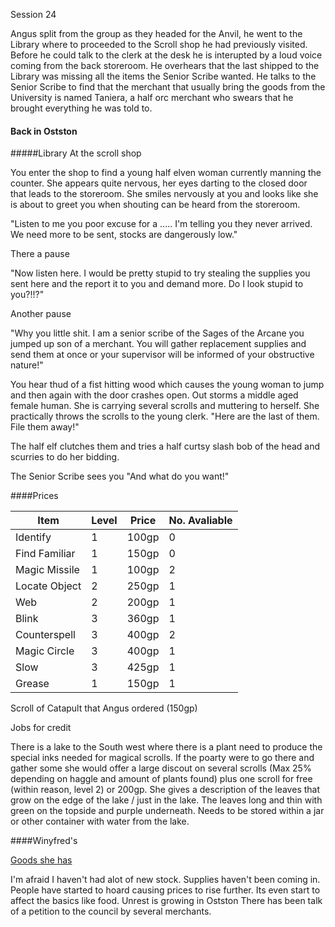 Session 24

Angus split from the group as they headed for the Anvil, he went to the Library where to proceeded to the Scroll shop he had previously visited. Before he could talk to the clerk at the desk he is interupted by a loud voice coming from the back storeroom. He overhears that the last shipped to the Library was missing all the items the Senior Scribe wanted. He talks to the Senior Scribe to find that the merchant that usually bring the goods from the University is named Taniera, a half orc merchant who swears that he brought everything he was told to. 



#### Back in Ostston

#####Library
At the scroll shop

You enter the shop to find a young half elven woman currently manning the counter. She appears quite nervous, her eyes darting to the closed door that leads to the storeroom. She smiles nervously at you and looks like she is about to greet you when shouting can be heard from the storeroom.

"Listen to me you poor excuse for a ..... I'm telling you they never arrived. We need more to be sent, stocks are dangerously low."

There a pause

"Now listen here. I would be pretty stupid to try stealing the supplies you sent here and the report it to you and demand more. Do I look stupid to you?!!?"

Another pause

"Why you little shit. I am a senior scribe of the Sages of the Arcane you jumped up son of a merchant. You will gather replacement supplies and send them at once or your supervisor will be informed of your obstructive nature!"

You hear thud of a fist hitting wood which causes the young woman to jump and then again with the door crashes open. Out storms a middle aged female human. She is carrying several scrolls and muttering to herself. She practically throws the scrolls to the young clerk. "Here are the last of them. File them away!"

The half elf clutches them and tries a half curtsy slash bob of the head and scurries to do her bidding.

The Senior Scribe sees you "And what do you want!"

####Prices

|Item|Level|Price|No. Avaliable|
|----|-----|-----|-------------|
|Identify|1|100gp|0|
|Find Familiar|1|150gp|0|
|Magic Missile|1|100gp|2|
|Locate Object|2|250gp|1|
|Web|2|200gp|1|
|Blink|3|360gp|1|
|Counterspell|3|400gp|2|
|Magic Circle|3|400gp|1|
|Slow|3|425gp|1|
|Grease|1|150gp|1|

Scroll of Catapult that Angus ordered (150gp)

Jobs for credit

There is a lake to the South west where there is a plant need to produce the special inks needed for magical scrolls. If the poarty were to go there and gather some she would offer a large discout on several scrolls (Max 25% depending on haggle and amount of plants found) plus one scroll for free (within reason, level 2) or 200gp. She gives a description of the leaves that grow on the edge of the lake / just in the lake. The leaves long and thin with green on the topside and purple underneath. Needs to be stored within a jar or other container with water from the lake.

####Winyfred's

[Goods she has](https://github.com/Beloth/Ostston/blob/master/Locations/Ostston/places/Winyfred's%20Wonderous%20Wares.md)

I'm afraid I haven't had alot of new stock. Supplies haven't been coming in. People have started to hoard causing prices to rise further. Its even start to affect the basics like food. Unrest is growing in Ostston There has been talk of a petition to the council by several merchants.

